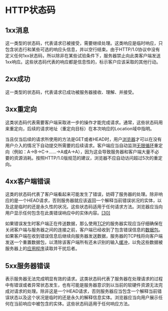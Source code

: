 # HTTP状态码

## 1xx消息

这一类型的状态码，代表请求已被接受，需要继续处理。这类响应是临时响应，只包含状态行和某些可选的响应头信息，并以空行结束。由于HTTP/1.0协议中没有定义任何1xx状态码，所以除非在某些试验条件下，服务器禁止向此类客户端发送1xx响应。这些状态码代表的响应都是信息性的，标示客户应该采取的其他行动。

## 2xx成功

这一类型的状态码，代表请求已成功被服务器接收、理解、并接受。

## 3xx重定向

这类状态码代表需要客户端采取进一步的操作才能完成请求。通常，这些状态码用来重定向，后续的请求地址（重定向目标）在本次响应的Location域中指明。

当且仅当后续的请求所使用的方法是GET或者HEAD时，用户[浏览器](https://zh.wikipedia.org/wiki/浏览器)才可以在没有用户介入的情况下自动提交所需要的后续请求。客户端应当自动监测[无限循环](https://zh.wikipedia.org/wiki/死循環)重定向（例如：A→B→C→……→A或A→A），因为这会导致服务器和客户端大量不必要的资源消耗。按照HTTP/1.0版规范的建议，浏览器不应自动访问超过5次的重定向。

## 4xx客户端错误

这类的状态码代表了客户端看起来可能发生了错误，妨碍了服务器的处理。除非响应的是一个HEAD请求，否则服务器就应该返回一个解释当前错误状况的实体，以及这是临时的还是永久性的状况。这些状态码适用于任何请求方法。浏览器应当向用户显示任何包含在此类错误响应中的实体内容。[\[30\]](https://zh.wikipedia.org/wiki/HTTP%E7%8A%B6%E6%80%81%E7%A0%81#cite_note-30)

如果错误发生时客户端正在传送数据，那么使用[TCP](https://zh.wikipedia.org/wiki/TCP)的服务器实现应当仔细确保在关闭客户端与服务器之间的连接之前，客户端已经收到了包含错误信息的[数据包](https://zh.wikipedia.org/wiki/%E6%95%B0%E6%8D%AE%E5%8C%85)。如果客户端在收到错误信息后继续向服务器发送数据，服务器的TCP栈将向客户端发送一个重置数据包，以清除该客户端所有还未识别的输入[缓冲](https://zh.wikipedia.org/w/index.php?title=%E7%BC%93%E5%86%B2&action=edit&redlink=1)，以免这些数据被服务器上的[应用程序](https://zh.wikipedia.org/wiki/%E5%BA%94%E7%94%A8%E7%A8%8B%E5%BA%8F)读取并干扰后者。

## 5xx服务器错误

表示服务器无法完成明显有效的请求。这类状态码代表了服务器在处理请求的过程中有错误或者异常状态发生，也有可能是服务器意识到以当前的软硬件资源无法完成对请求的处理。除非这是一个HEAD请求，否则服务器应当包含一个解释当前错误状态以及这个状况是临时的还是永久的解释信息实体。浏览器应当向用户展示任何在当前响应中被包含的实体。这些状态码适用于任何响应方法。



